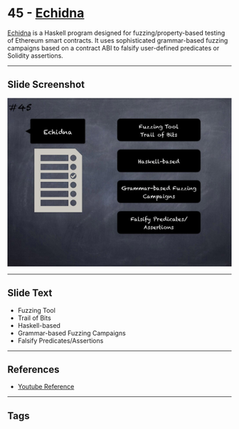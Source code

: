
# 45 - [Echidna](./Echidna.md)

[Echidna](https://github.com/crytic/echidna) is a Haskell program designed for fuzzing/property-based testing of Ethereum smart contracts. It uses sophisticated grammar-based fuzzing campaigns based on a contract ABI to falsify user-defined predicates or Solidity assertions.
___
## Slide Screenshot
![045.jpg](../../images/6.%20Audit%20Techniques%20and%20Tools%20101/045.jpg)
___
## Slide Text
- Fuzzing Tool
- Trail of Bits
- Haskell-based
- Grammar-based Fuzzing Campaigns
- Falsify Predicates/Assertions
___
## References
- [Youtube Reference](https://youtu.be/QmD2bJUe140?t=211)
___
## Tags
